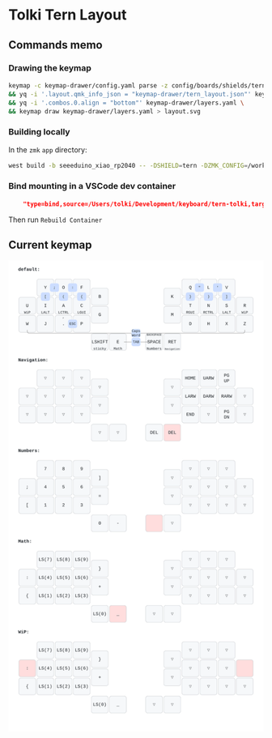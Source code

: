 # Tolki Tern Layout

## Commands memo

### Drawing the keymap

```sh
keymap -c keymap-drawer/config.yaml parse -z config/boards/shields/tern/tern.keymap > keymap-drawer/layers.yaml \
&& yq -i '.layout.qmk_info_json = "keymap-drawer/tern_layout.json"' keymap-drawer/layers.yaml \
&& yq -i '.combos.0.align = "bottom"' keymap-drawer/layers.yaml \
&& keymap draw keymap-drawer/layers.yaml > layout.svg
```

### Building locally

In the `zmk` `app` directory:

```sh
west build -b seeeduino_xiao_rp2040 -- -DSHIELD=tern -DZMK_CONFIG=/workspaces/zmk/tern
```

### Bind mounting in a VSCode dev container

```json
    "type=bind,source=/Users/tolki/Development/keyboard/tern-tolki,target=${containerWorkspaceFolder}/tern-tolki,consistency=cached"
```

Then run `Rebuild Container`

## Current keymap

![Tolki tern keymap]( layout.svg )
